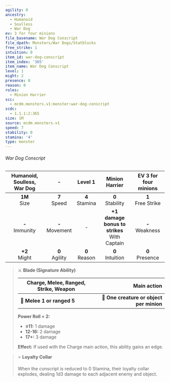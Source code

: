 ```yaml
---
agility: 0
ancestry:
  - Humanoid
  - Soulless
  - War Dog
ev: 3 for four minions
file_basename: War Dog Conscript
file_dpath: Monsters/War Dogs/Statblocks
free_strike: 1
intuition: 0
item_id: war-dog-conscript
item_index: '365'
item_name: War Dog Conscript
level: 1
might: 2
presence: 0
reason: 0
roles:
  - Minion Harrier
scc:
  - mcdm.monsters.v1:monster:war-dog-conscript
scdc:
  - 1.1.1:2:365
size: 1M
source: mcdm.monsters.v1
speed: 7
stability: 0
stamina: '4'
type: monster
---
```


###### War Dog Conscript

| Humanoid, Soulless, War Dog |          -          |      Level 1       |                  Minion Harrier                  | EV 3 for four minions  |
| :-------------------------: | :-----------------: | :----------------: | :----------------------------------------------: | :--------------------: |
|      **1M**<br/> Size       |  **7**<br/> Speed   | **4**<br/> Stamina |               **0**<br/> Stability               | **1**<br/> Free Strike |
|     **-**<br/> Immunity     | **-**<br/> Movement |         -          | **+1 damage bonus to strikes**<br/> With Captain |  **-**<br/> Weakness   |
|      **+2**<br/> Might      | **0**<br/> Agility  | **0**<br/> Reason  |               **0**<br/> Intuition               |  **0**<br/> Presence   |

<!-- -->
> ⚔️ **Blade (Signature Ability)**
>
> | **Charge, Melee, Ranged, Strike, Weapon** |                          **Main action** |
> | ----------------------------------------- | ---------------------------------------: |
> | **📏 Melee 1 or ranged 5**                | **🎯 One creature or object per minion** |
>
> **Power Roll + 2:**
>
> - **≤11:** 1 damage
> - **12-16:** 2 damage
> - **17+:** 3 damage
>
> **Effect:** If used with the Charge main action, this ability gains an edge.

<!-- -->
> ⭐️ **Loyalty Collar**
>
> When the conscript is reduced to 0 Stamina, their loyalty collar explodes, dealing 1d3 damage to each adjacent enemy and object.
